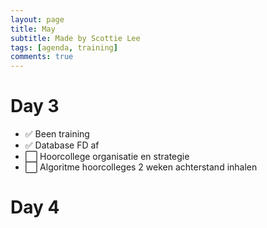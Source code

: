 ```yaml
---
layout: page
title: May
subtitle: Made by Scottie Lee
tags: [agenda, training]
comments: true
---
```

<!---
:white_large_square: = to do
:white_check_mark: = done
:red_square: = cancelled
--->

# Day 3
* :white_check_mark: Been training
* :white_check_mark: Database FD af
* :white_large_square: Hoorcollege organisatie en strategie
* :white_large_square: Algoritme hoorcolleges 2 weken achterstand inhalen

# Day 4
